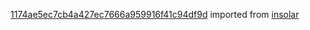 [1174ae5ec7cb4a427ec7666a959916f41c94df9d](https://github.com/insolar/insolar/commit/1174ae5ec7cb4a427ec7666a959916f41c94df9d) imported from [insolar](https://github.com/insolar/insolar)
